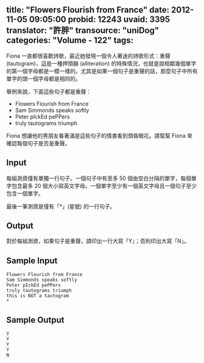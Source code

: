 title: "Flowers Flourish from France"
date: 2012-11-05 09:05:00
probid: 12243
uvaid: 3395
translator: "許胖"
transource: "uniDog"
categories: "Volume - 122"
tags:
---

Fiona 一直都很喜歡詩歌，最近她發現一個令人著迷的詩歌形式：重聲 (tautogram)，這是一種押頭韻 (alliteration) 的特殊情況，也就是說相鄰幾個單字的第一個字母都是一模一樣的。尤其是如果一個句子是重聲的話，那麼句子中所有單字的頭一個字母都是相同的。

舉例來說，下面這些句子都是重聲：

- Flowers Flourish from France
- Sam Simmonds speaks softly
- Peter pIckEd pePPers
- truly tautograms triumph

Fiona 想讓他的男朋友看著滿是這些句子的情書看到頭昏眼花。請幫幫 Fiona 來確認每個句子是否是重聲。

<!-- more -->

## Input ##

每組測資僅有單獨一行句子。一個句子中有至多 50 個由空白分隔的單字，每個單字包含最多 20 個大小寫英文字母。一個單字至少有一個英文字母且一個句子至少包含一個單字。

最後一筆測資是僅有「*」(星號) 的一行句子。

## Output ##

對於每組測資，如果句子是重聲，請印出一行大寫「Y」；否則印出大寫「N」。

## Sample Input ##

	Flowers Flourish from France
	Sam Simmonds speaks softly
	Peter pIckEd pePPers
	truly tautograms triumph
	this is NOT a tautogram
	*

## Sample Output ##

	Y
	Y
	Y
	Y
	N